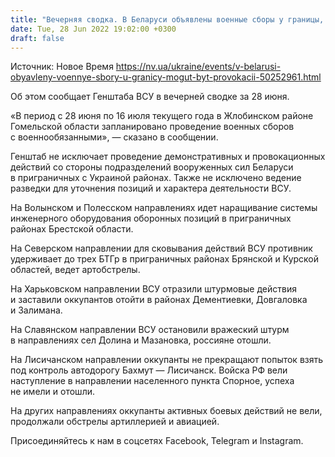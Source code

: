 ```yaml
---
title: "Вечерняя сводка. В Беларуси объявлены военные сборы у границы, могут быть провокации — Генштаб"
date: Tue, 28 Jun 2022 19:02:00 +0300
draft: false
---
```

Источник: Новое Время https://nv.ua/ukraine/events/v-belarusi-obyavleny-voennye-sbory-u-granicy-mogut-byt-provokacii-50252961.html


 Об этом сообщает Генштаба ВСУ в вечерней сводке за 28 июня.

«В период с 28 июня по 16 июля текущего года в Жлобинском районе Гомельской области запланировано проведение военных сборов с военнообязанными», — сказано в сообщении.

Генштаб не исключает проведение демонстративных и провокационных действий со стороны подразделений вооруженных сил Беларуси в приграничных с Украиной районах. Также не исключено ведение разведки для уточнения позиций и характера деятельности ВСУ.

На Волынском и Полесском направлениях идет наращивание системы инженерного оборудования оборонных позиций в приграничных районах Брестской области.

На Северском направлении для сковывания действий ВСУ противник удерживает до трех БТГр в приграничных районах Брянской и Курской областей, ведет артобстрелы.

На Харьковском направлении ВСУ отразили штурмовые действия и заставили оккупантов отойти в районах Дементиевки, Довгаловка и Залимана.

На Славянском направлении ВСУ остановили вражеский штурм в направлениях сел Долина и Мазановка, россияне отошли.

На Лисичанском направлении оккупанты не прекращают попыток взять под контроль автодорогу Бахмут — Лисичанск. Войска РФ вели наступление в направлении населенного пункта Спорное, успеха не имели и отошли.

На других направлениях оккупанты активных боевых действий не вели, продолжали обстрелы артиллерией и авиацией.

Присоединяйтесь к нам в соцсетях Facebook, Telegram и Instagram.
